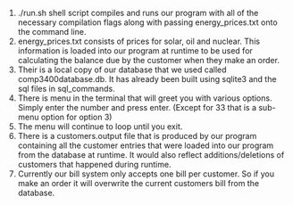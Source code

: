 1. ./run.sh shell script compiles and runs our program with all of the necessary compilation flags along
with passing energy_prices.txt onto the command line.
2. energy_prices.txt consists of prices for solar, oil and nuclear. This information is loaded into our program at runtime to be used for calculating the balance due by the customer when they make an order.
3. Their is a local copy of our database that we used called comp3400database.db. It has already been built using sqlite3 and the sql files in sql_commands.
4. There is menu in the terminal that will greet you with various options. Simply enter the number and press enter. (Except for 33 that is a sub-menu option for option 3)
5. The menu will continue to loop until you exit.
6. There is a customers.output file that is produced by our program containing all the customer entries
that were loaded into our program from the database at runtime. It would also reflect additions/deletions of customers that happened during runtime.
7. Currently our bill system only accepts one bill per customer. So if you make an order it will overwrite the
current customers bill from the database.